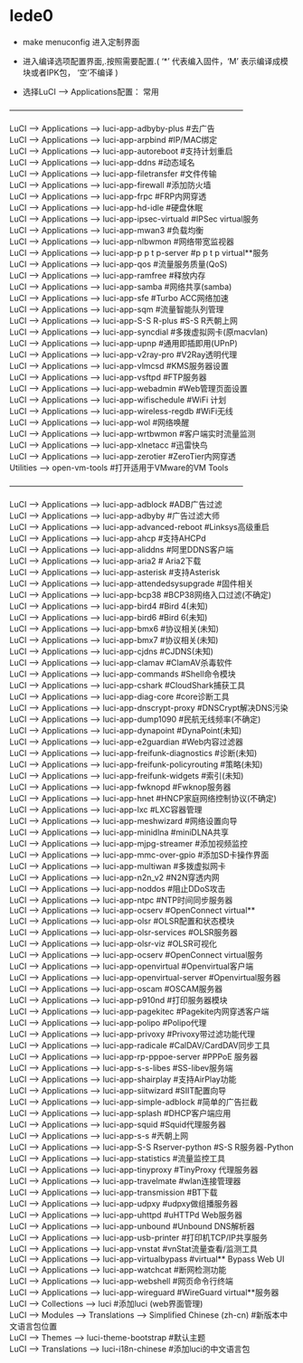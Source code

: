# lede0


- make menuconfig 进入定制界面
- 进入编译选项配置界面,.按照需要配置.( ‘*’ 代表编入固件，‘M’ 表示编译成模块或者IPK包， ‘空’不编译 )

- 选择LuCI –> Applications配置： 常用

—————————————————————————————–

LuCI —> Applications —> luci-app-adbyby-plus #去广告  
LuCI —> Applications —> luci-app-arpbind #IP/MAC绑定  
LuCI —> Applications —> luci-app-autoreboot #支持计划重启  
LuCI —> Applications —> luci-app-ddns #动态域名  
LuCI —> Applications —> luci-app-filetransfer #文件传输  
LuCI —> Applications —> luci-app-firewall #添加防火墙  
LuCI —> Applications —> luci-app-frpc #FRP内网穿透  
LuCI —> Applications —> luci-app-hd-idle #硬盘休眠  
LuCI —> Applications —> luci-app-ipsec-virtuald #IPSec virtual服务  
LuCI —> Applications —> luci-app-mwan3 #负载均衡  
LuCI —> Applications —> luci-app-nlbwmon #网络带宽监视器  
LuCI —> Applications —> luci-app-p p t p-server #p p t p virtual**服务  
LuCI —> Applications —> luci-app-qos #流量服务质量(QoS)  
LuCI —> Applications —> luci-app-ramfree #释放内存  
LuCI —> Applications —> luci-app-samba #网络共享(samba)  
LuCI —> Applications —> luci-app-sfe #Turbo ACC网络加速  
LuCI —> Applications —> luci-app-sqm #流量智能队列管理  
LuCI —> Applications —> luci-app-S-S R-plus #S-S R兲朝上网  
LuCI —> Applications —> luci-app-syncdial #多拨虚拟网卡(原macvlan)  
LuCI —> Applications —> luci-app-upnp #通用即插即用(UPnP)  
LuCI —> Applications —> luci-app-v2ray-pro #V2Ray透明代理  
LuCI —> Applications —> luci-app-vlmcsd #KMS服务器设置  
LuCI —> Applications —> luci-app-vsftpd #FTP服务器  
LuCI —> Applications —> luci-app-webadmin #Web管理页面设置  
LuCI —> Applications —> luci-app-wifischedule #WiFi 计划  
LuCI —> Applications —> luci-app-wireless-regdb #WiFi无线  
LuCI —> Applications —> luci-app-wol #网络唤醒  
LuCI —> Applications —> luci-app-wrtbwmon #客户端实时流量监测    
LuCI —> Applications —> luci-app-xlnetacc #迅雷快鸟                     
LuCI —> Applications —> luci-app-zerotier #ZeroTier内网穿透                 
Utilities —> open-vm-tools #打开适用于VMware的VM Tools                 

—————————————————————————————–

LuCI —> Applications —> luci-app-adblock #ADB广告过滤                 
LuCI —> Applications —> luci-app-adbyby #广告过滤大师                 
LuCI —> Applications —> luci-app-advanced-reboot #Linksys高级重启                 
LuCI —> Applications —> luci-app-ahcp #支持AHCPd                 
LuCI —> Applications —> luci-app-aliddns #阿里DDNS客户端                 
LuCI —> Applications —> luci-app-aria2 # Aria2下载                 
LuCI —> Applications —> luci-app-asterisk #支持Asterisk                 
LuCI —> Applications —> luci-app-attendedsysupgrade #固件相关                 
LuCI —> Applications —> luci-app-bcp38 #BCP38网络入口过滤(不确定)                 
LuCI —> Applications —> luci-app-bird4 #Bird 4(未知)                 
LuCI —> Applications —> luci-app-bird6 #Bird 6(未知)                 
LuCI —> Applications —> luci-app-bmx6 #协议相关(未知)                 
LuCI —> Applications —> luci-app-bmx7 #协议相关(未知)                 
LuCI —> Applications —> luci-app-cjdns #CJDNS(未知)                 
LuCI —> Applications —> luci-app-clamav #ClamAV杀毒软件                 
LuCI —> Applications —> luci-app-commands #Shell命令模块                 
LuCI —> Applications —> luci-app-cshark #CloudShark捕获工具                 
LuCI —> Applications —> luci-app-diag-core #core诊断工具                 
LuCI —> Applications —> luci-app-dnscrypt-proxy #DNSCrypt解决DNS污染                 
LuCI —> Applications —> luci-app-dump1090 #民航无线频率(不确定)                 
LuCI —> Applications —> luci-app-dynapoint #DynaPoint(未知)                 
LuCI —> Applications —> luci-app-e2guardian #Web内容过滤器                 
LuCI —> Applications —> luci-app-freifunk-diagnostics #诊断(未知)                 
LuCI —> Applications —> luci-app-freifunk-policyrouting #策略(未知)                 
LuCI —> Applications —> luci-app-freifunk-widgets #索引(未知)                 
LuCI —> Applications —> luci-app-fwknopd #Fwknop服务器                 
LuCI —> Applications —> luci-app-hnet #HNCP家庭网络控制协议(不确定)                 
LuCI —> Applications —> luci-app-lxc #LXC容器管理                 
LuCI —> Applications —> luci-app-meshwizard #网络设置向导                 
LuCI —> Applications —> luci-app-minidlna #miniDLNA共享                 
LuCI —> Applications —> luci-app-mjpg-streamer #添加视频监控                 
LuCI —> Applications —> luci-app-mmc-over-gpio #添加SD卡操作界面                 
LuCI —> Applications —> luci-app-multiwan #多拨虚拟网卡                 
LuCI —> Applications —> luci-app-n2n_v2 #N2N穿透内网                 
LuCI —> Applications —> luci-app-noddos #阻止DDoS攻击                 
LuCI —> Applications —> luci-app-ntpc #NTP时间同步服务器                 
LuCI —> Applications —> luci-app-ocserv #OpenConnect virtual**                 
LuCI —> Applications —> luci-app-olsr #OLSR配置和状态模块                 
LuCI —> Applications —> luci-app-olsr-services #OLSR服务器                 
LuCI —> Applications —> luci-app-olsr-viz #OLSR可视化                 
LuCI —> Applications —> luci-app-ocserv #OpenConnect virtual服务                 
LuCI —> Applications —> luci-app-openvirtual #Openvirtual客户端                 
LuCI —> Applications —> luci-app-openvirtual-server #Openvirtual服务器                 
LuCI —> Applications —> luci-app-oscam #OSCAM服务器                 
LuCI —> Applications —> luci-app-p910nd #打印服务器模块                 
LuCI —> Applications —> luci-app-pagekitec #Pagekite内网穿透客户端                 
LuCI —> Applications —> luci-app-polipo #Polipo代理                 
LuCI —> Applications —> luci-app-privoxy #Privoxy带过滤功能代理                 
LuCI —> Applications —> luci-app-radicale #CalDAV/CardDAV同步工具                 
LuCI —> Applications —> luci-app-rp-pppoe-server #PPPoE 服务器                 
LuCI —> Applications —> luci-app-s-s-libes #SS-libev服务端                 
LuCI —> Applications —> luci-app-shairplay #支持AirPlay功能                 
LuCI —> Applications —> luci-app-siitwizard #SIIT配置向导                 
LuCI —> Applications —> luci-app-simple-adblock #简单的广告拦截                 
LuCI —> Applications —> luci-app-splash #DHCP客户端应用                 
LuCI —> Applications —> luci-app-squid #Squid代理服务器                 
LuCI —> Applications —> luci-app-s-s #兲朝上网                 
LuCI —> Applications —> luci-app-S-S Rserver-python #S-S R服务器-Python                 
LuCI —> Applications —> luci-app-statistics #流量监控工具                 
LuCI —> Applications —> luci-app-tinyproxy #TinyProxy 代理服务器                 
LuCI —> Applications —> luci-app-travelmate #wlan连接管理器                 
LuCI —> Applications —> luci-app-transmission #BT下载                 
LuCI —> Applications —> luci-app-udpxy #udpxy做组播服务器                 
LuCI —> Applications —> luci-app-uhttpd #uHTTPd Web服务器                 
LuCI —> Applications —> luci-app-unbound #Unbound DNS解析器                 
LuCI —> Applications —> luci-app-usb-printer #打印机TCP/IP共享服务                 
LuCI —> Applications —> luci-app-vnstat #vnStat流量查看/监测工具                 
LuCI —> Applications —> luci-app-virtualbypass #virtual** Bypass Web UI                 
LuCI —> Applications —> luci-app-watchcat #断网检测功能                 
LuCI —> Applications —> luci-app-webshell #网页命令行终端                 
LuCI —> Applications —> luci-app-wireguard #WireGuard virtual**服务器                 
LuCI —> Collections —> luci #添加luci (web界面管理)                 
LuCI —> Modules —> Translations —> Simplified Chinese (zh-cn) #新版本中文语言包位置                 
LuCI —> Themes —> luci-theme-bootstrap #默认主题                 
LuCI —> Translations —> luci-i18n-chinese #添加luci的中文语言包                 